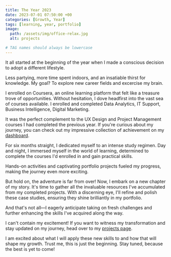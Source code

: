 ```yaml
---
title: The Year 2023
date: 2023-07-01 07:50:00 +00
categories: [Growth, Year]
tags: [learning, year, portfolio]  
image:
  path: /assets/img/office-relax.jpg
  alt: projects

# TAG names should always be lowercase
---
```


It all started at the beginning of the year when I made a conscious decision to adopt a different lifestyle. 

Less partying, more time spent indoors, and an insatiable thirst for knowledge. My goal? To explore new career fields and excercise my brain.

I enrolled on Coursera, an online learning platform that felt like a treasure trove of opportunities. Without hesitation, I dove headfirst into the vast sea of courses available. I enrolled and completed Data Analytics, IT Support, Business Intelligence, Digital Marketing. 

It was the perfect complement to the UX Design and Project Management courses I had completed the previous year. If you're curious about my journey, you can check out my impressive collection of achievement on my [dashboard](https://www.credly.com/users/patrick-kyei).

For six months straight, I dedicated myself to an intense study regimen. Day and night, I immersed myself in the world of learning, determined to complete the courses I'd enrolled in and gain practical skills.

Hands-on activities and captivating portfolio projects fueled my progress, making the journey even more exciting.

But hold on, the adventure is far from over! Now, I embark on a new chapter of my story. It's time to gather all the invaluable resources I've accumulated from my completed projects. With a discerning eye, I'll refine and polish these case studies, ensuring they shine brilliantly in my portfolio. 

And that's not all—I eagerly anticipate taking on fresh challenges and further enhancing the skills I've acquired along the way.

I can't contain my excitement! If you want to witness my transformation and stay updated on my journey, head over to my [projects page](https://patrickkyei.com/projects/). 

I am excited about what I will apply these new skills to and how that will shape my growth. Trust me, this is just the beginning. Stay tuned, because the best is yet to come!